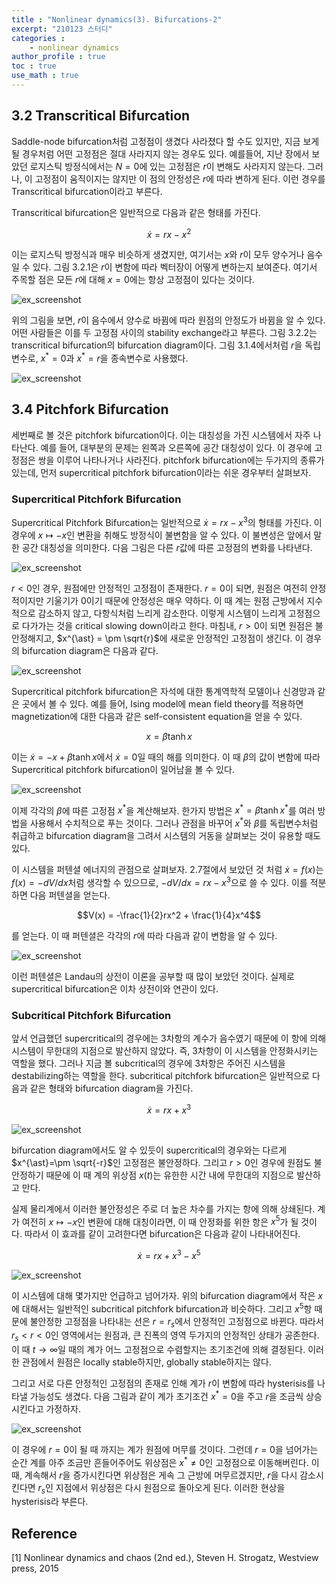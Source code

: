 ```yaml
---
title : "Nonlinear dynamics(3). Bifurcations-2"
excerpt: "210123 스터디"
categories :
    - nonlinear dynamics
author_profile : true
toc : true
use_math : true
---
```


## 3.2 Transcritical Bifurcation

Saddle-node bifurcation처럼 고정점이 생겼다 사라졌다 할 수도 있지만, 지금 보게 될 경우처럼 어떤 고정점은 절대 사라지지 않는 경우도 있다. 예를들어, 지난 장에서 보았던 로지스틱 방정식에서는 $N=0$에 있는 고정점은 $r$이 변해도 사라지지 않는다. 그러나, 이 고정점이 움직이지는 않지만 이 점의 안정성은 $r$에 따라 변하게 된다. 이런 경우를 Transcritical bifurcation이라고 부른다.

Transcritical bifurcation은 일반적으로 다음과 같은 형태를 가진다.

$$\dot{x} = rx - x^2$$

이는 로지스틱 방정식과 매우 비슷하게 생겼지만, 여기서는 $x$와 $r$이 모두 양수거나 음수일 수 있다. 그림 3.2.1은 $r$이 변함에 따라 벡터장이 어떻게 변하는지 보여준다. 여기서 주목할 점은 모든 $r$에 대해 $x=0$에는 항상 고정점이 있다는 것이다.

![ex_screenshot](/assets/images/NLD/fig-3.2.1.jpg)

위의 그림을 보면, $r$이 음수에서 양수로 바뀜에 따라 원점의 안정도가 바뀜을 알 수 있다. 어떤 사람들은 이를 두 고정점 사이의 stability exchange라고 부른다. 그림 3.2.2는 transcritical bifurcation의 bifurcation diagram이다. 그림 3.1.4에서처럼 $r$을 독립변수로, $x^{\ast} = 0$과 $x^{\ast} = r$을 종속변수로 사용했다.

![ex_screenshot](/assets/images/NLD/fig-3.2.2.jpg)


## 3.4 Pitchfork Bifurcation

세번째로 볼 것은 pitchfork bifurcation이다. 이는 대칭성을 가진 시스템에서 자주 나타난다. 예를 들어, 대부분의 문제는 왼쪽과 오른쪽에 공간 대칭성이 있다. 이 경우에 고정점은 쌍을 이루어 나타나거나 사라진다. pitchfork bifurcation에는 두가지의 종류가 있는데, 먼저 supercritical pitchfork bifurcation이라는 쉬운 경우부터 살펴보자.

### Supercritical Pitchfork Bifurcation

Supercritical Pitchfork Bifurcation는 일반적으로 $\dot{x} = rx - x^3$의 형태를 가진다. 이 경우에 $x \mapsto -x$인 변환을 취해도 방정식이 불변함을 알 수 있다. 이 불변성은 앞에서 말한 공간 대칭성을 의미한다. 다음 그림은 다른 $r$값에 따른 고정점의 변화를 나타낸다.

![ex_screenshot](/assets/images/NLD/fig-3.4.1.jpg)

$r<0$인 경우, 원점에만 안정적인 고정점이 존재한다. $r=0$이 되면, 원점은 여전히 안정적이지만 기울기가 $0$이기 때문에 안정성은 매우 약하다. 이 때 계는 원점 근방에서 지수적으로 감소하지 않고, 다항식처럼 느리게 감소한다. 이렇게 시스템이 느리게 고정점으로 다가가는 것을 critical slowing down이라고 한다. 마침내, $r>0$이 되면 원점은 불안정해지고, $x^{\ast} = \pm \sqrt{r}$에 새로운 안정적인 고정점이 생긴다. 이 경우의 bifurcation diagram은 다음과 같다.

![ex_screenshot](/assets/images/NLD/fig-3.4.2.jpg)

Supercritical pitchfork bifurcation은 자석에 대한 통계역학적 모델이나 신경망과 같은 곳에서 볼 수 있다. 예를 들어, Ising model에 mean field theory를 적용하면 magnetization에 대한 다음과 같은 self-consistent equation을 얻을 수 있다.

$$ x = \beta \tanh x$$

이는 $\dot{x} = -x + \beta \tanh x$에서 $\dot{x}=0$일 때의 해를 의미한다. 이 때 $\beta$의 값이 변함에 따라 Supercritical pitchfork bifurcation이 일어남을 볼 수 있다.

![ex_screenshot](/assets/images/NLD/fig-3.4.3.jpg)

이제 각각의 $\beta$에 따른 고정점 $x^{\ast}$을 계산해보자. 한가지 방법은 $x^{\ast} = \beta \tanh x^{\ast}$를 여러 방법을 사용해서 수치적으로 푸는 것이다. 그러나 관점을 바꾸어 $x^{\ast}$와 $\beta$를 독립변수처럼 취급하고 bifurcation diagram을 그려서 시스템의 거동을 살펴보는 것이 유용할 때도 있다.

이 시스템을 퍼텐셜 에너지의 관점으로 살펴보자. 2.7절에서 보았던 것 처럼 $\dot{x} = f(x)$는 $f(x)=-dV/dx$처럼 생각할 수 있으므로, $-dV/dx = rx - x^3$으로 쓸 수 있다. 이를 적분하면 다음 퍼텐셜을 얻는다.

$$V(x) = -\frac{1}{2}rx^2 + \frac{1}{4}x^4$$

를 얻는다. 이 때 퍼텐셜은 각각의 $r$에 따라 다음과 같이 변함을 알 수 있다.

![ex_screenshot](/assets/images/NLD/fig-3.4.5.jpg)

이런 퍼텐셜은 Landau의 상전이 이론을 공부할 때 많이 보았던 것이다. 실제로 supercritical bifurcation은 이차 상전이와 연관이 있다.

### Subcritical Pitchfork Bifurcation

앞서 언급했던 supercritical의 경우에는 3차항의 계수가 음수였기 때문에 이 항에 의해 시스템이 무한대의 지점으로 발산하지 않았다. 즉, 3차항이 이 시스템을 안정화시키는 역할을 했다. 그러나 지금 볼 subcritical의 경우에 3차항은 주어진 시스템을 destabilizing하는 역할을 한다. subcritical pitchfork bifurcation은 일반적으로 다음과 같은 형태와 bifurcation diagram을 가진다.

$$\dot{x}=rx+x^3$$

![ex_screenshot](/assets/images/NLD/fig-3.4.6.jpg)

bifurcation diagram에서도 알 수 있듯이 supercritical의 경우와는 다르게 $x^{\ast}=\pm \sqrt{-r}$인 고정점은 불안정하다. 그리고 $r>0$인 경우에 원점도 불안정하기 때문에 이 때 계의 위상점 $x(t)$는 유한한 시간 내에 무한대의 지점으로 발산하고 만다.

실제 물리계에서 이러한 불안정성은 주로 더 높은 차수를 가지는 항에 의해 상쇄된다. 계가 여전히 $x \mapsto -x$인 변환에 대해 대칭이라면, 이 때 안정화를 위한 항은 $x^5$가 될 것이다. 따라서 이 효과를 같이 고려한다면 bifurcation은 다음과 같이 나타내어진다.

$$\dot{x}=rx+x^3-x^5$$

![ex_screenshot](/assets/images/NLD/fig-3.4.7.jpg)

이 시스템에 대해 몇가지만 언급하고 넘어가자. 위의 bifurcation diagram에서 작은 $x$에 대해서는 일반적인 subcritical pitchfork bifurcation과 비슷하다. 그리고 $x^5$항 때문에 불안정한 고정점을 나타내는 선은 $r=r_s$에서 안정적인 고정점으로 바뀐다. 따라서 $r_s<r<0$인 영역에서는 원점과, 큰 진폭의 영역 두가지의 안정적인 상태가 공존한다. 이 때 $t \rightarrow \infty$일 때의 계가 어느 고정점으로 수렴할지는 초기조건에 의해 결정된다. 이러한 관점에서 원점은 locally stable하지만, globally stable하지는 않다.

그리고 서로 다른 안정적인 고정점의 존재로 인해 계가 $r$이 변함에 따라 hysterisis를 나타낼 가능성도 생겼다. 다음 그림과 같이 계가 초기조건 $x^{\ast}=0$을 주고 $r$을 조금씩 상승시킨다고 가정하자.

![ex_screenshot](/assets/images/NLD/fig-3.4.8.jpg)

이 경우에 $r=0$이 될 때 까지는 계가 원점에 머무를 것이다. 그런데 $r=0$을 넘어가는 순간 계를 아주 조금만 흔들어주어도 위상점은 $x^{\ast}\neq 0$인 고정점으로 이동해버린다. 이 때, 계속해서 $r$을 증가시킨다면 위상점은 게속 그 근방에 머무르겠지만, $r$을 다시 감소시킨다면 $r_s$인 지점에서 위상점은 다시 원점으로 돌아오게 된다. 이러한 현상을 hysterisis라 부른다.


## Reference

[1] Nonlinear dynamics and chaos (2nd ed.), Steven H. Strogatz, Westview press, 2015